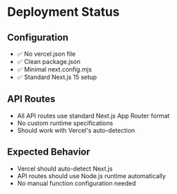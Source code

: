 # Deployment Status

## Configuration
- ✅ No vercel.json file
- ✅ Clean package.json
- ✅ Minimal next.config.mjs
- ✅ Standard Next.js 15 setup

## API Routes
- All API routes use standard Next.js App Router format
- No custom runtime specifications
- Should work with Vercel's auto-detection

## Expected Behavior
- Vercel should auto-detect Next.js
- API routes should use Node.js runtime automatically
- No manual function configuration needed
